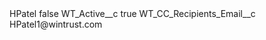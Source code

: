<?xml version="1.0" encoding="UTF-8"?>
<CustomMetadata xmlns="http://soap.sforce.com/2006/04/metadata" xmlns:xsi="http://www.w3.org/2001/XMLSchema-instance" xmlns:xsd="http://www.w3.org/2001/XMLSchema">
    <label>HPatel</label>
    <protected>false</protected>
    <values>
        <field>WT_Active__c</field>
        <value xsi:type="xsd:boolean">true</value>
    </values>
    <values>
        <field>WT_CC_Recipients_Email__c</field>
        <value xsi:type="xsd:string">HPatel1@wintrust.com</value>
    </values>
</CustomMetadata>

